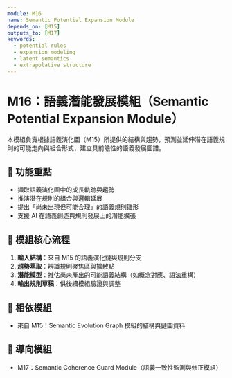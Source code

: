 ```yaml
---
module: M16
name: Semantic Potential Expansion Module
depends_on: [M15]
outputs_to: [M17]
keywords:
  - potential rules
  - expansion modeling
  - latent semantics
  - extrapolative structure
---
```


# M16：語義潛能發展模組（Semantic Potential Expansion Module）

本模組負責根據語義演化圖（M15）所提供的結構與趨勢，預測並延伸潛在語義規則的可能走向與組合形式，建立具前瞻性的語義發展圖譜。

## 📌 功能重點

- 擷取語義演化圖中的成長軌跡與趨勢
- 推演潛在規則的組合與邏輯延展
- 提出「尚未出現但可能合理」的語義規則雛形
- 支援 AI 在語義創造與規則發展上的潛能擴張

## 🌱 模組核心流程

1. **輸入結構**：來自 M15 的語義演化鏈與規則分支
2. **趨勢萃取**：辨識規則聚焦區與擴散點
3. **潛能模型**：推估尚未產出的可能語義結構（如概念對應、語法重構）
4. **輸出規則草稿**：供後續模組驗證與調整

## 🔗 相依模組

- 來自 M15：Semantic Evolution Graph 模組的結構與鏈圖資料

## 📎 導向模組

- M17：Semantic Coherence Guard Module（語義一致性監測與修正模組）

